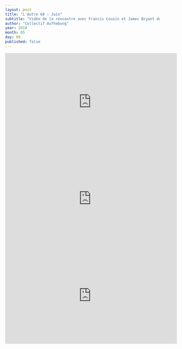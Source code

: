 ```yaml
---
layout: post
title: "L'Autre 68 : Juin"
subtitle: "Vidéo de la rencontre avec Francis Cousin et James Bryant du 28 et 29 avril."
author: "Collectif Aufhebung"
year: 2018
month: 05
day: 09
published: false
---
```


<div class="youtube-video">
    <iframe width="560" height="315"
        src="https://www.youtube-nocookie.com/embed/v3xU0lwOjHk?rel=0"
        frameborder="0" allowfullscreen>
    </iframe>
</div>

<div class="youtube-video">
    <iframe width="560" height="315"
        src="https://www.youtube-nocookie.com/embed/fdlzXRdS_LY?rel=0"
        frameborder="0" allowfullscreen>
    </iframe>
</div>

<div class="youtube-video">
    <iframe width="560" height="315"
        src="https://www.youtube-nocookie.com/embed/MssSLxTtTNA?rel=0"
        frameborder="0" allowfullscreen>
    </iframe>
</div>
